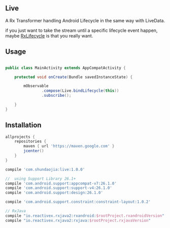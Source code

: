 ##  Live
A Rx Transformer handling Android Lifecycle in the  same way with LiveData.

if you just want to take the stream until a specific lifecycle event happen, maybe <a href = "https://github.com/trello/RxLifecycle">RxLifecycle</a> is that you really want.

## Usage

```java

public class MainActivity extends AppCompatActivity {

    protected void onCreate(Bundle savedInstanceState) {

        mObservable
                .compose(Live.bindLifecycle(this))
                .subscribe();

    }
}

```

## Installation

```groovy
allprojects {
    repositories {
        maven { url 'https://maven.google.com' }
        jcenter()
    }
}
```

```groovy
compile 'com.shundaojia:live:1.0.0'

//  using Support Library 26.1+
compile 'com.android.support:appcompat-v7:26.1.0'
compile 'com.android.support:support-v4:26.1.0'
compile 'com.android.support:design:26.1.0'

compile 'com.android.support.constraint:constraint-layout:1.0.2'

// RxJava
compile "io.reactivex.rxjava2:rxandroid:$rootProject.rxandroidVersion"
compile "io.reactivex.rxjava2:rxjava:$rootProject.rxjavaVersion"
```